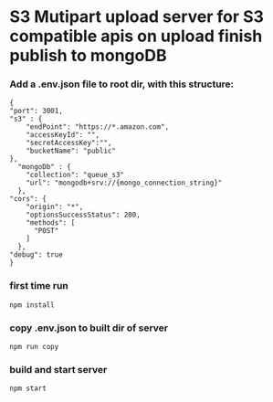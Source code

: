 
# S3 Mutipart upload server for S3 compatible apis on upload finish publish to mongoDB 

### Add a .env.json file to root dir, with this structure:

```
{
"port": 3001,
"s3" : {
    "endPoint": "https://*.amazon.com",
    "accessKeyId": "",
    "secretAccessKey":"",
    "bucketName": "public"
},
  "mongoDb" : {
    "collection": "queue_s3"
    "url": "mongodb+srv://{mongo_connection_string}"
  },
"cors": {
    "origin": "*",
    "optionsSuccessStatus": 200,
    "methods": [
      "POST"
    ]
  },
"debug": true
}
```

### first time run
```
npm install
```

### copy .env.json to built dir of server
```
npm run copy
```

### build and start server
```
npm start
```
